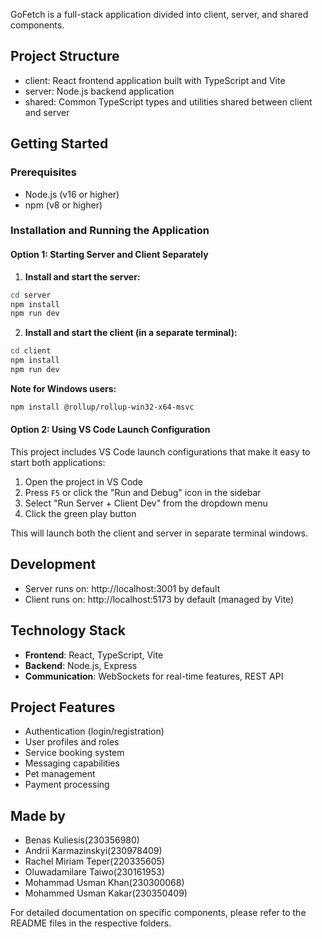 GoFetch is a full-stack application divided into client, server, and shared components.

## Project Structure

- client: React frontend application built with TypeScript and Vite
- server: Node.js backend application
- shared: Common TypeScript types and utilities shared between client and server

## Getting Started

### Prerequisites

- Node.js (v16 or higher)
- npm (v8 or higher)

### Installation and Running the Application

#### Option 1: Starting Server and Client Separately

1. **Install and start the server:**

```bash
cd server
npm install
npm run dev
```

2. **Install and start the client (in a separate terminal):**

```bash
cd client
npm install
npm run dev
```

**Note for Windows users:**
```bash
npm install @rollup/rollup-win32-x64-msvc
```

#### Option 2: Using VS Code Launch Configuration

This project includes VS Code launch configurations that make it easy to start both applications:

1. Open the project in VS Code
2. Press `F5` or click the "Run and Debug" icon in the sidebar
3. Select "Run Server + Client Dev" from the dropdown menu
4. Click the green play button

This will launch both the client and server in separate terminal windows.

## Development

- Server runs on: http://localhost:3001 by default
- Client runs on: http://localhost:5173 by default (managed by Vite)

## Technology Stack

- **Frontend**: React, TypeScript, Vite
- **Backend**: Node.js, Express
- **Communication**: WebSockets for real-time features, REST API

## Project Features

- Authentication (login/registration)
- User profiles and roles
- Service booking system
- Messaging capabilities
- Pet management
- Payment processing

## Made by

- Benas Kuliesis(230356980)
- Andrii Karmazinskyi(230978409)
- Rachel Miriam Teper(220335605)
- Oluwadamilare Taiwo(230161953)
- Mohammad Usman Khan(230300068)
- Mohammed Usman Kakar(230350409)

For detailed documentation on specific components, please refer to the README files in the respective folders.